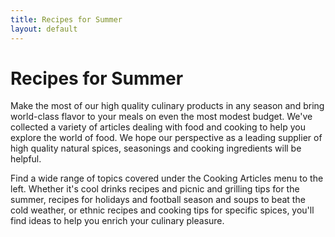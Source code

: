 ```yaml
---
title: Recipes for Summer
layout: default
---
```

# Recipes for Summer

Make the most of our high quality culinary products in any season and bring world-class flavor to your meals on even the most modest budget. We've collected a variety of articles dealing with food and cooking to help you explore the world of food. We hope our perspective as a leading supplier of high quality natural spices, seasonings and cooking ingredients will be helpful.

Find a wide range of topics covered under the Cooking Articles menu to the left. Whether it's cool drinks recipes and picnic and grilling tips for the summer, recipes for holidays and football season and soups to beat the cold weather, or ethnic recipes and cooking tips for specific spices, you'll find ideas to help you enrich your culinary pleasure.